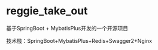 # reggie_take_out
基于SpringBoot + MybatisPlus开发的一个开源项目

技术栈：SpringBoot+MybatisPlus+Redis+Swagger2+Nginx
